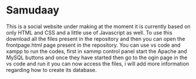 # Samudaay
This is a social website under making at the moment it is currently based on only HTML and CSS and a little use of Javascript as well. To use this download all the files present in the repository and then you can open the frontpage.html page present in the repository. You can use vs code and xampp to run the codes, first in xammp control panel start the Apache and MySQL buttons and once they have started then go to the ogin page in the vs code and run it you can now access the files, i will add more information regarding how to create its database.
